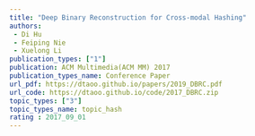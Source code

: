 ```yaml
---  
title: "Deep Binary Reconstruction for Cross-modal Hashing"  
authors:  
 - Di Hu 
 - Feiping Nie  
 - Xuelong Li  
publication_types: ["1"]  
publication: ACM Multimedia(ACM MM) 2017 
publication_types_name: Conference Paper  
url_pdf: https://dtaoo.github.io/papers/2019_DBRC.pdf  
url_code: https://dtaoo.github.io/code/2017_DBRC.zip
topic_types: ["3"]
topic_types_name: topic_hash
rating : 2017_09_01
---  
```

